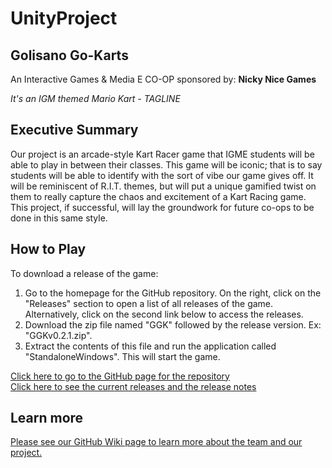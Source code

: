 # UnityProject

## Golisano Go-Karts

An Interactive Games & Media E CO-OP sponsored by: **Nicky Nice Games**

*It's an IGM themed Mario Kart - TAGLINE*

## Executive Summary

Our project is an arcade-style Kart Racer game that IGME students will be able to play in between their classes. This game will be iconic; that is to say students will be able to identify with the sort of vibe our game gives off. It will be reminiscent of R.I.T. themes, but will put a unique gamified twist on them to really capture the chaos and excitement of a Kart Racing game. This project, if successful, will lay the groundwork for future co-ops to be done in this same style.

## How to Play

To download a release of the game:
1) Go to the homepage for the GitHub repository. On the right, click on the "Releases" section to open a list of all releases of the game. Alternatively, click on the second link below to access the releases.
2) Download the zip file named "GGK" followed by the release version. Ex: "GGKv0.2.1.zip".
3) Extract the contents of this file and run the application called "StandaloneWindows". This will start the game.

[Click here to go to the GitHub page for the repository](https://github.com/Nicky-Nice-Games/UnityProject)<br>
[Click here to see the current releases and the release notes](https://github.com/Nicky-Nice-Games/UnityProject/releases)

## Learn more

[Please see our GitHub Wiki page to learn more about the team and our project.](https://github.com/Nicky-Nice-Games/UnityProject/wiki)